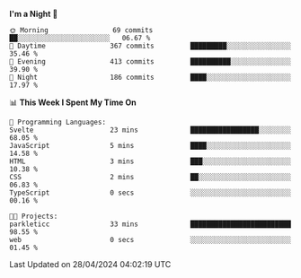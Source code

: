 <!--START_SECTION:waka-->
**I'm a Night 🦉** 

```text
🌞 Morning                69 commits          ██░░░░░░░░░░░░░░░░░░░░░░░   06.67 % 
🌆 Daytime                367 commits         █████████░░░░░░░░░░░░░░░░   35.46 % 
🌃 Evening                413 commits         ██████████░░░░░░░░░░░░░░░   39.90 % 
🌙 Night                  186 commits         ████░░░░░░░░░░░░░░░░░░░░░   17.97 % 
```


📊 **This Week I Spent My Time On** 

```text
💬 Programming Languages: 
Svelte                   23 mins             █████████████████░░░░░░░░   68.05 % 
JavaScript               5 mins              ████░░░░░░░░░░░░░░░░░░░░░   14.58 % 
HTML                     3 mins              ███░░░░░░░░░░░░░░░░░░░░░░   10.38 % 
CSS                      2 mins              ██░░░░░░░░░░░░░░░░░░░░░░░   06.83 % 
TypeScript               0 secs              ░░░░░░░░░░░░░░░░░░░░░░░░░   00.16 % 

🐱‍💻 Projects: 
parkleticc               33 mins             █████████████████████████   98.55 % 
web                      0 secs              ░░░░░░░░░░░░░░░░░░░░░░░░░   01.45 % 
```


 Last Updated on 28/04/2024 04:02:19 UTC
<!--END_SECTION:waka-->
